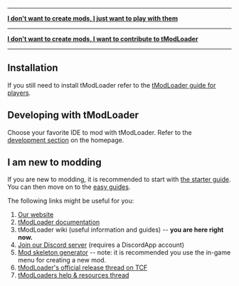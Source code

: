 ___

**[I don't want to create mods, I just want to play with them](tModLoader-guide-for-players)**

___

**[I don't want to create mods, I want to contribute to tModLoader](tModLoader-guide-for-contributors)**

___


## Installation
If you still need to install tModLoader refer to the [tModLoader guide for players](tModLoader-guide-for-players).

## Developing with tModLoader
Choose your favorite IDE to mod with tModLoader. Refer to the [development section](home#development) on the homepage.

## I am new to modding
If you are new to modding, it is recommended to start with [the starter guide](Basic-tModLoader-Modding-Guide). You can then move on to the [easy guides](home#easy-guides).

The following links might be useful for you:
1. [Our website](https://tmodloader.net)
1. [tModLoader documentation](http://tmodloader.github.io/tModLoader/html/annotated.html)
2. tModLoader wiki (useful information and guides) -- **you are here right now.**
3. [Join our Discord server](https://tmodloader.net/tmodloader) (requires a DiscordApp account)
4. [Mod skeleton generator](http://javid.ddns.net/tModLoader/generator/ModSkeletonGenerator.html) -- note: it is recommended you use the in-game menu for creating a new mod.
5. [tModLoader's official release thread on TCF](http://forums.terraria.org/index.php?threads/.23726/)
6. [tModLoaders help & resources thread](http://forums.terraria.org/index.php?threads/tmodloader-code-examples-handy-code-snippets.28901)